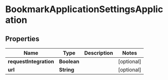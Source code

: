 

# BookmarkApplicationSettingsApplication


## Properties

| Name | Type | Description | Notes |
|------------ | ------------- | ------------- | -------------|
|**requestIntegration** | **Boolean** |  |  [optional] |
|**url** | **String** |  |  [optional] |



